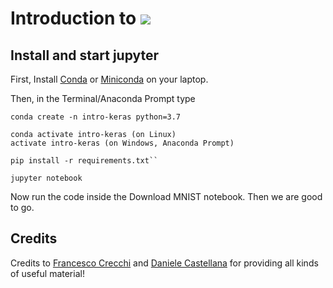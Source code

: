 # Introduction to ![](https://s3.amazonaws.com/keras.io/img/keras-logo-2018-large-1200.png)

## Install and start jupyter

First, Install [Conda](https://docs.conda.io/projects/conda/en/latest/user-guide/install/) or [Miniconda](https://docs.conda.io/en/latest/miniconda.html) on your laptop.

Then, in the Terminal/Anaconda Prompt type


    conda create -n intro-keras python=3.7

    conda activate intro-keras (on Linux)
    activate intro-keras (on Windows, Anaconda Prompt)

    pip install -r requirements.txt``
    
    jupyter notebook

Now run the code inside the Download MNIST notebook. Then we are good to go.

## Credits

Credits to [Francesco Crecchi](https://github.com/FrancescoCrecchi) and [Daniele Castellana](https://github.com/danielecastellana22) for providing all kinds of useful material!
